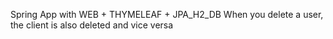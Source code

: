 Spring App with
WEB + THYMELEAF + JPA_H2_DB
When you delete a user, the client is also deleted and vice versa